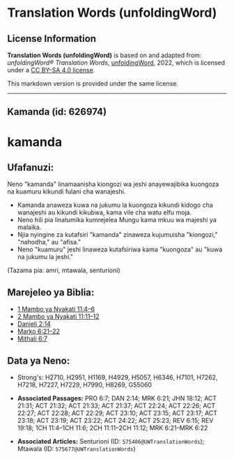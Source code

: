 # Translation Words (unfoldingWord)

## License Information

**Translation Words (unfoldingWord)** is based on and adapted from: _unfoldingWord® Translation Words_, [unfoldingWord](https://unfoldingword.org/utw), 2022, which is licensed under a [CC BY-SA 4.0 license](https://creativecommons.org/licenses/by-sa/4.0/legalcode.en).

This markdown version is provided under the same license.



--------------------------------

## Kamanda (id: 626974)

kamanda
=======

Ufafanuzi:
----------

Neno "kamanda" linamaanisha kiongozi wa jeshi anayewajibika kuongoza na kuamuru kikundi fulani cha wanajeshi.

* Kamanda anaweza kuwa na jukumu la kuongoza kikundi kidogo cha wanajeshi au kikundi kikubwa, kama vile cha watu elfu moja.
* Neno hili pia linatumika kumrejelea Mungu kama mkuu wa majeshi ya malaika.
* Njia nyingine za kutafsiri "kamanda" zinaweza kujumuisha "kiongozi," "nahodha," au "afisa."
* Neno "kuamuru" jeshi linaweza kutafsiriwa kama "kuongoza" au "kuwa na jukumu la jeshi."

(Tazama pia: amri, mtawala, senturioni)

Marejeleo ya Biblia:
--------------------

* [1 Mambo ya Nyakati 11:4–6](https://ref.ly/1Chr11:4-1Chr11:6)
* [2 Mambo ya Nyakati 11:11–12](https://ref.ly/2Chr11:11-2Chr11:12)
* [Danieli 2:14](https://ref.ly/Dan2:14)
* [Marko 6:21–22](https://ref.ly/Mark6:21-Mark6:22)
* [Mithali 6:7](https://ref.ly/Prov6:7)

Data ya Neno:
-------------

* Strong's: H2710, H2951, H1169, H4929, H5057, H6346, H7101, H7262, H7218, H7227, H7229, H7990, H8269, G55060

* **Associated Passages:** PRO 6:7; DAN 2:14; MRK 6:21; JHN 18:12; ACT 21:31; ACT 21:32; ACT 21:33; ACT 21:37; ACT 22:24; ACT 22:26; ACT 22:27; ACT 22:28; ACT 22:29; ACT 23:10; ACT 23:15; ACT 23:17; ACT 23:18; ACT 23:19; ACT 23:22; ACT 24:22; ACT 25:23; REV 6:15; REV 19:18; 1CH 11:4–1CH 11:6; 2CH 11:11–2CH 11:12; MRK 6:21–MRK 6:22
* **Associated Articles:** Senturioni (ID: `575406@UWTranslationWords`); Mtawala (ID: `575677@UWTranslationWords`)

